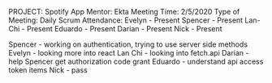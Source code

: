 PROJECT: Spotify App
Mentor: Ekta
Meeting Time: 2/5/2020
Type of Meeting: Daily Scrum
Attendance:
Evelyn - Present
Spencer - Present
Lan-Chi - Present
Eduardo - Present
Darian - Present
Nick - Present

Spencer - working on authentication, trying to use server side methods
Evelyn - looking more into react
Lan Chi - looking into fetch.api
Darian - help Spencer get authorization code grant
Eduardo - understand api access token items
Nick - pass
